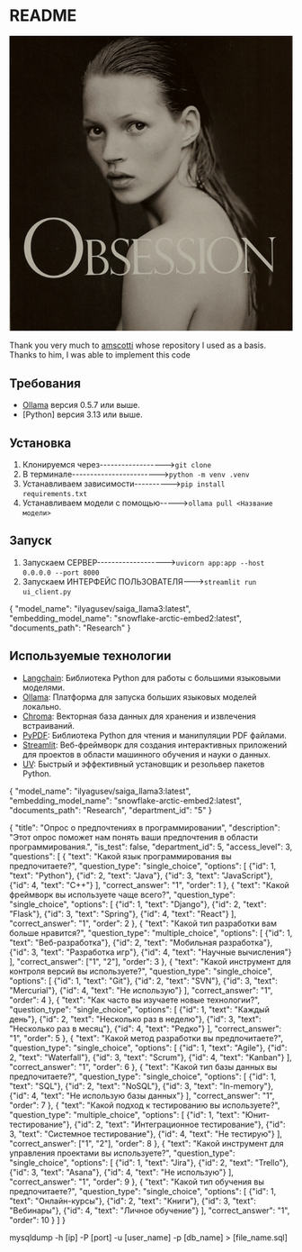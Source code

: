 # README

<p align="center">
    <img src="images/image.png" alt="Скриншот веб-интерфейса Streamlit" width="600">
</p>


Thank you very much to [amscotti](https://github.com/amscotti) whose repository I used as a basis. Thanks to him, I was able to implement this code



## Требования
- [Ollama](https://ollama.ai/) версия 0.5.7 или выше.
- [Python] версия 3.13 или выше.


## Установка
1. Клонируемся через------------------>`git clone`
2. В терминале------------------------>`python -m venv .venv`
3. Устанавливаем зависимости---------->`pip install requirements.txt`
4. Устанавливаем модели с помощью----->`ollama pull <Название модели>`


## Запуск
1. Запускаем СЕРВЕР------------------->`uvicorn app:app --host 0.0.0.0 --port 8000` 
2. Запускаем ИНТЕРФЕЙС ПОЛЬЗОВАТЕЛЯ--->`streamlit run ui_client.py`


{
  "model_name": "ilyagusev/saiga_llama3:latest",
  "embedding_model_name": "snowflake-arctic-embed2:latest",
  "documents_path": "Research"
}


## Используемые технологии
- [Langchain](https://github.com/langchain/langchain): Библиотека Python для работы с большими языковыми моделями.
- [Ollama](https://ollama.ai/): Платформа для запуска больших языковых моделей локально.
- [Chroma](https://docs.trychroma.com/): Векторная база данных для хранения и извлечения встраиваний.
- [PyPDF](https://pypi.org/project/PyPDF2/): Библиотека Python для чтения и манипуляции PDF файлами.
- [Streamlit](https://streamlit.io/): Веб-фреймворк для создания интерактивных приложений для проектов в области машинного обучения и науки о данных.
- [UV](https://astral.sh/uv): Быстрый и эффективный установщик и резольвер пакетов Python.






{
  "model_name": "ilyagusev/saiga_llama3:latest",
  "embedding_model_name": "snowflake-arctic-embed2:latest",
  "documents_path": "Research",
  "department_id": "5"
}


{
  "title": "Опрос о предпочтениях в программировании",
  "description": "Этот опрос поможет нам понять ваши предпочтения в области программирования.",
  "is_test": false,
  "department_id": 5,
  "access_level": 3,
  "questions": [
    {
      "text": "Какой язык программирования вы предпочитаете?",
      "question_type": "single_choice",
      "options": [
        {"id": 1, "text": "Python"},
        {"id": 2, "text": "Java"},
        {"id": 3, "text": "JavaScript"},
        {"id": 4, "text": "C++"}
      ],
      "correct_answer": "1",
      "order": 1
    },
    {
      "text": "Какой фреймворк вы используете чаще всего?",
      "question_type": "single_choice",
      "options": [
        {"id": 1, "text": "Django"},
        {"id": 2, "text": "Flask"},
        {"id": 3, "text": "Spring"},
        {"id": 4, "text": "React"}
      ],
      "correct_answer": "1",
      "order": 2
    },
    {
      "text": "Какой тип разработки вам больше нравится?",
      "question_type": "multiple_choice",
      "options": [
        {"id": 1, "text": "Веб-разработка"},
        {"id": 2, "text": "Мобильная разработка"},
        {"id": 3, "text": "Разработка игр"},
        {"id": 4, "text": "Научные вычисления"}
      ],
      "correct_answer": ["1", "2"],
      "order": 3
    },
    {
      "text": "Какой инструмент для контроля версий вы используете?",
      "question_type": "single_choice",
      "options": [
        {"id": 1, "text": "Git"},
        {"id": 2, "text": "SVN"},
        {"id": 3, "text": "Mercurial"},
        {"id": 4, "text": "Не использую"}
      ],
      "correct_answer": "1",
      "order": 4
    },
    {
      "text": "Как часто вы изучаете новые технологии?",
      "question_type": "single_choice",
      "options": [
        {"id": 1, "text": "Каждый день"},
        {"id": 2, "text": "Несколько раз в неделю"},
        {"id": 3, "text": "Несколько раз в месяц"},
        {"id": 4, "text": "Редко"}
      ],
      "correct_answer": "1",
      "order": 5
    },
    {
      "text": "Какой метод разработки вы предпочитаете?",
      "question_type": "single_choice",
      "options": [
        {"id": 1, "text": "Agile"},
        {"id": 2, "text": "Waterfall"},
        {"id": 3, "text": "Scrum"},
        {"id": 4, "text": "Kanban"}
      ],
      "correct_answer": "1",
      "order": 6
    },
    {
      "text": "Какой тип базы данных вы предпочитаете?",
      "question_type": "single_choice",
      "options": [
        {"id": 1, "text": "SQL"},
        {"id": 2, "text": "NoSQL"},
        {"id": 3, "text": "In-memory"},
        {"id": 4, "text": "Не использую базы данных"}
      ],
      "correct_answer": "1",
      "order": 7
    },
    {
      "text": "Какой подход к тестированию вы используете?",
      "question_type": "multiple_choice",
      "options": [
        {"id": 1, "text": "Юнит-тестирование"},
        {"id": 2, "text": "Интеграционное тестирование"},
        {"id": 3, "text": "Системное тестирование"},
        {"id": 4, "text": "Не тестирую"}
      ],
      "correct_answer": ["1", "2"],
      "order": 8
    },
    {
      "text": "Какой инструмент для управления проектами вы используете?",
      "question_type": "single_choice",
      "options": [
        {"id": 1, "text": "Jira"},
        {"id": 2, "text": "Trello"},
        {"id": 3, "text": "Asana"},
        {"id": 4, "text": "Не использую"}
      ],
      "correct_answer": "1",
      "order": 9
    },
    {
      "text": "Какой тип обучения вы предпочитаете?",
      "question_type": "single_choice",
      "options": [
        {"id": 1, "text": "Онлайн-курсы"},
        {"id": 2, "text": "Книги"},
        {"id": 3, "text": "Вебинары"},
        {"id": 4, "text": "Личное обучение"}
      ],
      "correct_answer": "1",
      "order": 10
    }
  ]
}




mysqldump -h [ip] -P [port] -u [user_name] -p [db_name] > [file_name.sql]
